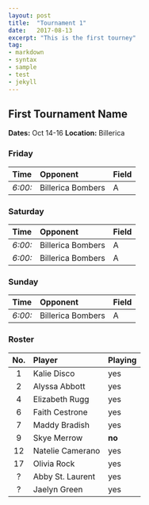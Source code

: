 ```yaml
---
layout: post
title:  "Tournament 1"
date:   2017-08-13
excerpt: "This is the first tourney"
tag:
- markdown
- syntax
- sample
- test
- jekyll
---
```


## First Tournament Name
**Dates:** Oct 14-16
**Location:** Billerica

### Friday
|Time|Opponent|Field|
|:---|:---|:---|
|*6:00:*|Billerica Bombers| A|

### Saturday
|Time|Opponent|Field|
|:---|:---|:---|
|*6:00:*|Billerica Bombers| A|
|*6:00:*|Billerica Bombers| A|

### Sunday
|Time|Opponent|Field|
|:---|:---|:---|
|*6:00:*|Billerica Bombers| A|

### Roster
|No.|Player|Playing|
|:---:|:---|:---|
|1|Kalie Disco|yes|
|2|Alyssa Abbott|yes|
|4|Elizabeth Rugg|yes|
|6|Faith Cestrone|yes|
|7|Maddy Bradish|yes|
|9|Skye Merrow|**no**|
|12|Natelie Camerano|yes|
|17|Olivia Rock|yes|
|?|Abby St. Laurent|yes|
|?|Jaelyn Green|yes|
